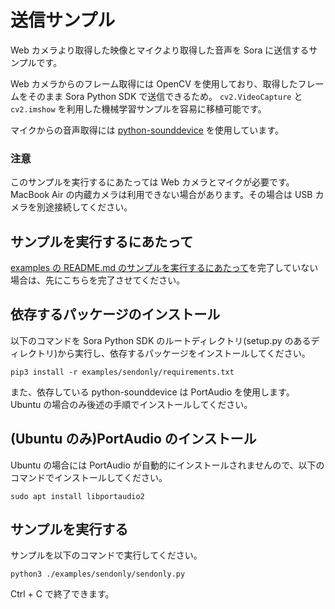 # 送信サンプル

Web カメラより取得した映像とマイクより取得した音声を Sora に送信するサンプルです。

Web カメラからのフレーム取得には OpenCV を使用しており、取得したフレームをそのまま Sora Python SDK で送信できるため。 `cv2.VideoCapture` と `cv2.imshow` を利用した機械学習サンプルを容易に移植可能です。

マイクからの音声取得には [python-sounddevice](https://github.com/spatialaudio/python-sounddevice) を使用しています。

### 注意

このサンプルを実行するにあたっては Web カメラとマイクが必要です。 MacBook Air の内蔵カメラは利用できない場合があります。その場合は USB カメラを別途接続してください。

## サンプルを実行するにあたって

[examples の README.md のサンプルを実行するにあたって](../README.md#サンプルを実行するにあたって)を完了していない場合は、先にこちらを完了させてください。

## 依存するパッケージのインストール

以下のコマンドを Sora Python SDK のルートディレクトリ(setup.py のあるディレクトリ)から実行し、依存するパッケージをインストールしてください。

```console
pip3 install -r examples/sendonly/requirements.txt
```

また、依存している python-sounddevice は PortAudio を使用します。 Ubuntu の場合のみ後述の手順でインストールしてください。

## (Ubuntu のみ)PortAudio のインストール

Ubuntu の場合には PortAudio が自動的にインストールされませんので、以下のコマンドでインストールしてください。

```console
sudo apt install libportaudio2
```

## サンプルを実行する

サンプルを以下のコマンドで実行してください。

```console
python3 ./examples/sendonly/sendonly.py
```

Ctrl + C で終了できます。
